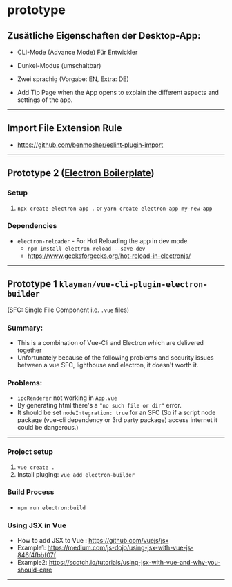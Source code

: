 # prototype

## Zusätliche Eigenschaften der Desktop-App:

* CLI-Mode (Advance Mode) Für Entwickler

* Dunkel-Modus (umschaltbar)

* Zwei sprachig (Vorgabe: EN, Extra: DE)

* Add Tip Page when the App opens to explain the different aspects and settings of the app.
___

## Import File Extension Rule
* https://github.com/benmosher/eslint-plugin-import
___

## Prototype 2 ([Electron Boilerplate](https://github.com/electron-userland/electron-forge))

### Setup
1. ``npx create-electron-app .`` or ``yarn create electron-app my-new-app``


### Dependencies
* ``electron-reloader`` - For Hot Reloading the app in dev mode.
    * ``npm install electron-reload --save-dev``
    * https://www.geeksforgeeks.org/hot-reload-in-electronjs/
___

## Prototype 1 ``klayman/vue-cli-plugin-electron-builder``
(SFC: Single File Component i.e. ``.vue`` files)

### __Summary:__
* This is a combination of Vue-Cli and Electron which are delivered together
* Unfortunately because of the following problems and security issues between a vue SFC, lighthouse and electron, it doesn't worth it. 

### __Problems:__ 
* ``ipcRenderer`` not working in ``App.vue``
* By generating html there's a ``"no such file or dir"`` error.
* It should be set ``nodeIntegration: true`` for an SFC (So if a script node package (vue-cli dependency or 3rd party package) access internet it could be dangerous.)
___

### Project setup
1. ``vue create .``
2. Install pluging: ``vue add electron-builder``

### Build Process
* ``npm run electron:build``
    
### Using JSX in Vue
* How to add JSX to Vue : https://github.com/vuejs/jsx
* Example1: https://medium.com/js-dojo/using-jsx-with-vue-js-846f4fbbf07f
* Example2: https://scotch.io/tutorials/using-jsx-with-vue-and-why-you-should-care
___
